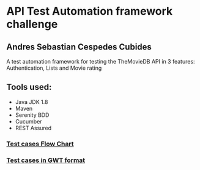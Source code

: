 # API Test Automation framework challenge
## Andres Sebastian Cespedes Cubides

A test automation framework for testing the TheMovieDB API in 3 features: Authentication, Lists and Movie rating

## Tools used:
- Java JDK 1.8
- Maven
- Serenity BDD
- Cucumber
- REST Assured

### [Test cases Flow Chart](APIflowchart.png)
### [Test cases in GWT format](/src/test/resources/features)
